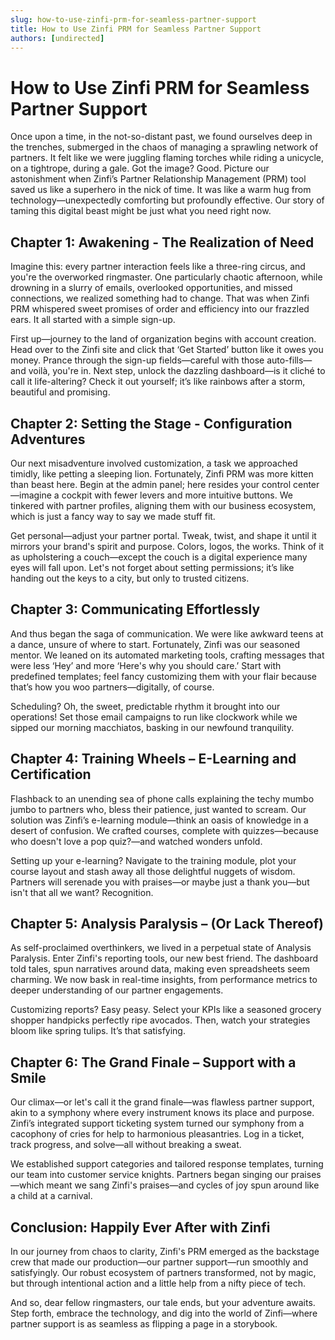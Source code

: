 ```yaml
---
slug: how-to-use-zinfi-prm-for-seamless-partner-support
title: How to Use Zinfi PRM for Seamless Partner Support
authors: [undirected]
---
```



# How to Use Zinfi PRM for Seamless Partner Support

Once upon a time, in the not-so-distant past, we found ourselves deep in the trenches, submerged in the chaos of managing a sprawling network of partners. It felt like we were juggling flaming torches while riding a unicycle, on a tightrope, during a gale. Got the image? Good. Picture our astonishment when Zinfi’s Partner Relationship Management (PRM) tool saved us like a superhero in the nick of time. It was like a warm hug from technology—unexpectedly comforting but profoundly effective. Our story of taming this digital beast might be just what you need right now.

## Chapter 1: Awakening - The Realization of Need

Imagine this: every partner interaction feels like a three-ring circus, and you're the overworked ringmaster. One particularly chaotic afternoon, while drowning in a slurry of emails, overlooked opportunities, and missed connections, we realized something had to change. That was when Zinfi PRM whispered sweet promises of order and efficiency into our frazzled ears. It all started with a simple sign-up.

First up—journey to the land of organization begins with account creation. Head over to the Zinfi site and click that ‘Get Started’ button like it owes you money. Prance through the sign-up fields—careful with those auto-fills—and voilà, you're in. Next step, unlock the dazzling dashboard—is it cliché to call it life-altering? Check it out yourself; it’s like rainbows after a storm, beautiful and promising.

## Chapter 2: Setting the Stage - Configuration Adventures

Our next misadventure involved customization, a task we approached timidly, like petting a sleeping lion. Fortunately, Zinfi PRM was more kitten than beast here. Begin at the admin panel; here resides your control center—imagine a cockpit with fewer levers and more intuitive buttons. We tinkered with partner profiles, aligning them with our business ecosystem, which is just a fancy way to say we made stuff fit.

Get personal—adjust your partner portal. Tweak, twist, and shape it until it mirrors your brand's spirit and purpose. Colors, logos, the works. Think of it as upholstering a couch—except the couch is a digital experience many eyes will fall upon. Let's not forget about setting permissions; it’s like handing out the keys to a city, but only to trusted citizens.

## Chapter 3: Communicating Effortlessly

And thus began the saga of communication. We were like awkward teens at a dance, unsure of where to start. Fortunately, Zinfi was our seasoned mentor. We leaned on its automated marketing tools, crafting messages that were less ‘Hey’ and more ‘Here's why you should care.’ Start with predefined templates; feel fancy customizing them with your flair because that’s how you woo partners—digitally, of course.

Scheduling? Oh, the sweet, predictable rhythm it brought into our operations! Set those email campaigns to run like clockwork while we sipped our morning macchiatos, basking in our newfound tranquility.

## Chapter 4: Training Wheels – E-Learning and Certification

Flashback to an unending sea of phone calls explaining the techy mumbo jumbo to partners who, bless their patience, just wanted to scream. Our solution was Zinfi’s e-learning module—think an oasis of knowledge in a desert of confusion. We crafted courses, complete with quizzes—because who doesn't love a pop quiz?—and watched wonders unfold.

Setting up your e-learning? Navigate to the training module, plot your course layout and stash away all those delightful nuggets of wisdom. Partners will serenade you with praises—or maybe just a thank you—but isn't that all we want? Recognition.

## Chapter 5: Analysis Paralysis – (Or Lack Thereof)

As self-proclaimed overthinkers, we lived in a perpetual state of Analysis Paralysis. Enter Zinfi's reporting tools, our new best friend. The dashboard told tales, spun narratives around data, making even spreadsheets seem charming. We now bask in real-time insights, from performance metrics to deeper understanding of our partner engagements.

Customizing reports? Easy peasy. Select your KPIs like a seasoned grocery shopper handpicks perfectly ripe avocados. Then, watch your strategies bloom like spring tulips. It’s that satisfying.

## Chapter 6: The Grand Finale – Support with a Smile

Our climax—or let's call it the grand finale—was flawless partner support, akin to a symphony where every instrument knows its place and purpose. Zinfi’s integrated support ticketing system turned our symphony from a cacophony of cries for help to harmonious pleasantries. Log in a ticket, track progress, and solve—all without breaking a sweat.

We established support categories and tailored response templates, turning our team into customer service knights. Partners began singing our praises—which meant we sang Zinfi's praises—and cycles of joy spun around like a child at a carnival.

## Conclusion: Happily Ever After with Zinfi

In our journey from chaos to clarity, Zinfi's PRM emerged as the backstage crew that made our production—our partner support—run smoothly and satisfyingly. Our robust ecosystem of partners transformed, not by magic, but through intentional action and a little help from a nifty piece of tech.

And so, dear fellow ringmasters, our tale ends, but your adventure awaits. Step forth, embrace the technology, and dig into the world of Zinfi—where partner support is as seamless as flipping a page in a storybook.